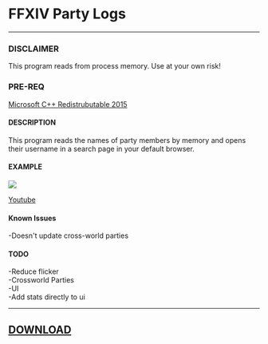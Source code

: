 # FFXIV Party Logs
--------------------------

### DISCLAIMER
This program reads from process memory. Use at your own risk!

### PRE-REQ
[Microsoft C++ Redistrubutable 2015](https://www.microsoft.com/en-us/download/details.aspx?id=52685)


#### DESCRIPTION
This program reads the names of party members by memory and opens their username in a search page in your default browser.

#### EXAMPLE
![](https://media.giphy.com/media/xUOxfkTf6NHqzHwgyQ/giphy.gif)

[Youtube](https://youtu.be/r9TKVYfq_b0)

#### Known Issues
-Doesn't update cross-world parties  

#### TODO
-Reduce flicker  
-Crossworld Parties  
-UI  
-Add stats directly to ui  

-----------------------------------------
## [DOWNLOAD](https://github.com/idietmoran/FFXIV-Party-Logs/releases)

